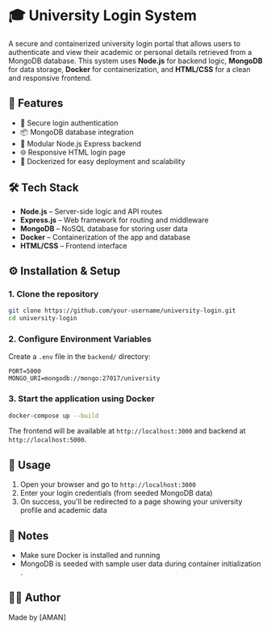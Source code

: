 # 🎓 University Login System
A secure and containerized university login portal that allows users to authenticate and view their academic or personal details retrieved from a MongoDB database. This system uses **Node.js** for backend logic, **MongoDB** for data storage, **Docker** for containerization, and **HTML/CSS** for a clean and responsive frontend.
## 🚀 Features
- 🔐 Secure login authentication
- 📦 MongoDB database integration
- 🧩 Modular Node.js Express backend
- 🌐 Responsive HTML login page
- 🐳 Dockerized for easy deployment and scalability
## 🛠️ Tech Stack
- **Node.js** – Server-side logic and API routes
- **Express.js** – Web framework for routing and middleware
- **MongoDB** – NoSQL database for storing user data
- **Docker** – Containerization of the app and database
- **HTML/CSS** – Frontend interface

## ⚙️ Installation & Setup
### 1. Clone the repository
```bash
git clone https://github.com/your-username/university-login.git
cd university-login
```
### 2. Configure Environment Variables
Create a `.env` file in the `backend/` directory:
```
PORT=5000
MONGO_URI=mongodb://mongo:27017/university
```
### 3. Start the application using Docker
```bash
docker-compose up --build
```
The frontend will be available at `http://localhost:3000` and backend at `http://localhost:5000`.
## 🧪 Usage
1. Open your browser and go to `http://localhost:3000`
2. Enter your login credentials (from seeded MongoDB data)
3. On success, you'll be redirected to a page showing your university profile and academic data
## 📌 Notes
- Make sure Docker is installed and running
- MongoDB is seeded with sample user data during container initialization
.
## 🙋‍♂️ Author
Made by [AMAN] 